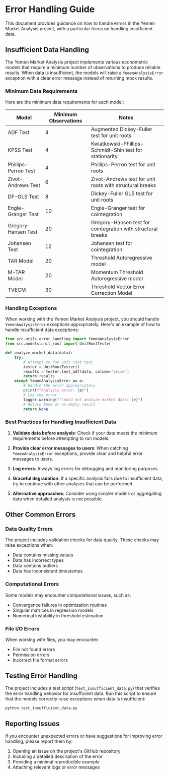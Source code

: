 # Error Handling Guide

This document provides guidance on how to handle errors in the Yemen Market Analysis project, with a particular focus on handling insufficient data.

## Insufficient Data Handling

The Yemen Market Analysis project implements various econometric models that require a minimum number of observations to produce reliable results. When data is insufficient, the models will raise a `YemenAnalysisError` exception with a clear error message instead of returning mock results.

### Minimum Data Requirements

Here are the minimum data requirements for each model:

| Model | Minimum Observations | Notes |
|-------|---------------------|-------|
| ADF Test | 4 | Augmented Dickey-Fuller test for unit roots |
| KPSS Test | 4 | Kwiatkowski-Phillips-Schmidt-Shin test for stationarity |
| Phillips-Perron Test | 4 | Phillips-Perron test for unit roots |
| Zivot-Andrews Test | 6 | Zivot-Andrews test for unit roots with structural breaks |
| DF-GLS Test | 8 | Dickey-Fuller GLS test for unit roots |
| Engle-Granger Test | 10 | Engle-Granger test for cointegration |
| Gregory-Hansen Test | 20 | Gregory-Hansen test for cointegration with structural breaks |
| Johansen Test | 12 | Johansen test for cointegration |
| TAR Model | 20 | Threshold Autoregressive model |
| M-TAR Model | 20 | Momentum Threshold Autoregressive model |
| TVECM | 30 | Threshold Vector Error Correction Model |

### Handling Exceptions

When working with the Yemen Market Analysis project, you should handle `YemenAnalysisError` exceptions appropriately. Here's an example of how to handle insufficient data exceptions:

```python
from src.utils.error_handling import YemenAnalysisError
from src.models.unit_root import UnitRootTester

def analyze_market_data(data):
    try:
        # Attempt to run unit root test
        tester = UnitRootTester()
        results = tester.test_adf(data, column='price')
        return results
    except YemenAnalysisError as e:
        # Handle the error appropriately
        print(f"Analysis error: {e}")
        # Log the error
        logger.warning(f"Could not analyze market data: {e}")
        # Return None or an empty result
        return None
```

### Best Practices for Handling Insufficient Data

1. **Validate data before analysis**: Check if your data meets the minimum requirements before attempting to run models.

2. **Provide clear error messages to users**: When catching `YemenAnalysisError` exceptions, provide clear and helpful error messages to users.

3. **Log errors**: Always log errors for debugging and monitoring purposes.

4. **Graceful degradation**: If a specific analysis fails due to insufficient data, try to continue with other analyses that can be performed.

5. **Alternative approaches**: Consider using simpler models or aggregating data when detailed analysis is not possible.

## Other Common Errors

### Data Quality Errors

The project includes validation checks for data quality. These checks may raise exceptions when:

- Data contains missing values
- Data has incorrect types
- Data contains outliers
- Data has inconsistent timestamps

### Computational Errors

Some models may encounter computational issues, such as:

- Convergence failures in optimization routines
- Singular matrices in regression models
- Numerical instability in threshold estimation

### File I/O Errors

When working with files, you may encounter:

- File not found errors
- Permission errors
- Incorrect file format errors

## Testing Error Handling

The project includes a test script (`test_insufficient_data.py`) that verifies the error handling behavior for insufficient data. Run this script to ensure that the models correctly raise exceptions when data is insufficient:

```bash
python test_insufficient_data.py
```

## Reporting Issues

If you encounter unexpected errors or have suggestions for improving error handling, please report them by:

1. Opening an issue on the project's GitHub repository
2. Including a detailed description of the error
3. Providing a minimal reproducible example
4. Attaching relevant logs or error messages
